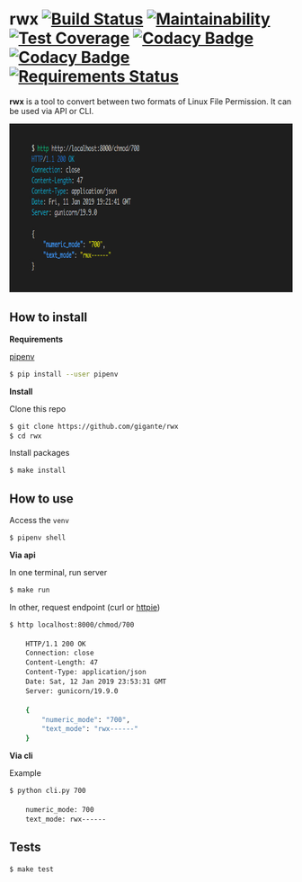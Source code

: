 # rwx [![Build Status](https://travis-ci.org/gigante/rwx.svg?branch=master)](https://travis-ci.org/gigante/rwx) [![Maintainability](https://api.codeclimate.com/v1/badges/acb669fd65fa45e7ec02/maintainability)](https://codeclimate.com/github/gigante/rwx/maintainability) [![Test Coverage](https://api.codeclimate.com/v1/badges/acb669fd65fa45e7ec02/test_coverage)](https://codeclimate.com/github/gigante/rwx/test_coverage) [![Codacy Badge](https://api.codacy.com/project/badge/Grade/e80ea997c71045538b3c14321b280c30)](https://app.codacy.com/app/gigante/rwx?utm_source=github.com&utm_medium=referral&utm_content=gigante/rwx&utm_campaign=Badge_Grade_Dashboard) [![Codacy Badge](https://api.codacy.com/project/badge/Coverage/a13b3da90a384eb0afd911f570320fbb)](https://www.codacy.com/app/gigante/rwx?utm_source=github.com&utm_medium=referral&utm_content=gigante/rwx&utm_campaign=Badge_Coverage) [![Requirements Status](https://requires.io/github/gigante/rwx/requirements.svg?branch=master)](https://requires.io/github/gigante/rwx/requirements/?branch=master)

**rwx** is a tool to convert between two formats of Linux File Permission. It can be used via API or CLI.

<p align="center">
  <img src="https://raw.githubusercontent.com/gigante/rwx/master/img/example.jpg" alt="Api example" width="800" height="300">
</p>

## How to install

**Requirements**

[pipenv](https://docs.pipenv.org/)

```sh
$ pip install --user pipenv
```

**Install**

Clone this repo

```sh
$ git clone https://github.com/gigante/rwx
$ cd rwx
```

Install packages

```sh
$ make install
```

## How to use

Access the `venv`

```sh
$ pipenv shell
```

**Via api**

In one terminal, run server

```sh
$ make run
```

In other, request endpoint (curl or [httpie](https://httpie.org/))

```sh
$ http localhost:8000/chmod/700

    HTTP/1.1 200 OK
    Connection: close
    Content-Length: 47
    Content-Type: application/json
    Date: Sat, 12 Jan 2019 23:53:31 GMT
    Server: gunicorn/19.9.0

    {
        "numeric_mode": "700",
        "text_mode": "rwx------"
    }
```

**Via cli**

Example

```sh
$ python cli.py 700

    numeric_mode: 700
    text_mode: rwx------
```

## Tests

```sh
$ make test
```
